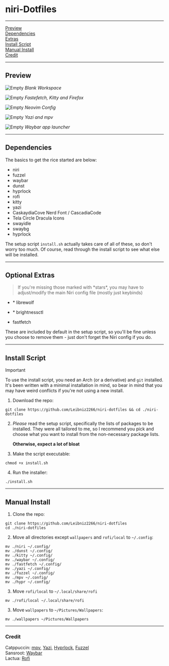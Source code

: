 # niri-Dotfiles

---

[Preview](#preview)  
[Dependencies](#dependencies)  
[Extras](#optional-extras)  
[Install Script](#install-script)  
[Manual Install](#manual-install)  
[Credit](#credit)  

---

## Preview

![Empty](<./assets/Blank.png>)
*Blank Workspace*  


![Empty](<./assets/Fetch.png>)
*Fastefetch, Kitty and Firefox*  


![Empty](<./assets/Solarvim.png>)
*Neovim Config*  


![Empty](<./assets/Floating.png>)
*Yazi and mpv*  


![Empty](<./assets/Launcher.png>)
*Waybar app launcher*  


---

## Dependencies

The basics to get the rice started are below:

- niri
- fuzzel
- waybar
- dunst
- hyprlock
- rofi
- kitty
- yazi
- CaskaydiaCove Nerd Font / CascadiaCode
- Tela Circle Dracula Icons
- swayidle
- swaybg
- hyprlock

The setup script `install.sh` actually takes care of all of these, so don't worry too much. Of course, read through the install script to see what else will be installed. 

---

## Optional Extras
> If you're missing those marked with \*stars\*, you may have to adjust/modify the main Niri config file (mostly just keybinds)

- \* librewolf
- \* brightnessctl

- fastfetch

These are included by default in the setup script, so you'll be fine unless you choose to remove them - just don't forget the Niri config if you do.

---

## Install Script

> [!IMPORTANT]
> To use the install script, you need an Arch (or a derivative) and `git` installed. It's been written with a minimal installation in mind, so bear in mind that you may have weird conflicts if you're not using a new install.

1. Download the repo:
```console
git clone https://github.com/Leibniz2266/niri-dotfiles && cd ./niri-dotfiles
```

2. *Please* read the setup script, specifically the lists of packages to be installed. They were all tailored to me, so I recommend you pick and choose what you want to install from the non-necessary package lists. 

    **Otherwise, expect a lot of bloat**

3. Make the script executable:
```console
chmod +x install.sh
```

4. Run the installer:
```console
./install.sh
```

---

## Manual Install

1. Clone the repo:
```console
git clone https://github.com/Leibniz2266/niri-dotfiles
cd ./niri-dotfiles
```

2. Move all directories except `wallpapers` and `rofi/local` to `~/.config`:
```console
mv ./niri ~/.config/
mv ./dunst ~/.config/
mv ./kitty ~/.config/
mv ./waybar ~/.config/
mv ./fastfetch ~/.config/
mv ./yazi ~/.config/
mv ./fuzzel ~/.config/
mv ./mpv ~/.config/
mv ./hypr ~/.config/
```

3. Move `rofi/local` to `~/.local/share/rofi`
```
mv ./rofi/local ~/.local/share/rofi
```

3. Move `wallpapers` to `~/Pictures/Wallpapers`:
```console
mv ./wallpapers ~/Pictures/Wallpapers
```

---

### Credit

Catppuccin: [mpv](https://github.com/catppuccin/mpv), [Yazi](https://github.com/catppuccin/yazi), [Hyprlock](https://github.com/catppuccin/hyprlock), [Fuzzel](https://github.com/catppuccin/fuzzel)  
Sansroot: [Waybar](https://github.com/sansroot/hypr-dots/tree/mauve/waybar)  
Lactua: [Rofi](https://github.com/lactua/dotfiles/tree/master/dots/rofi)
